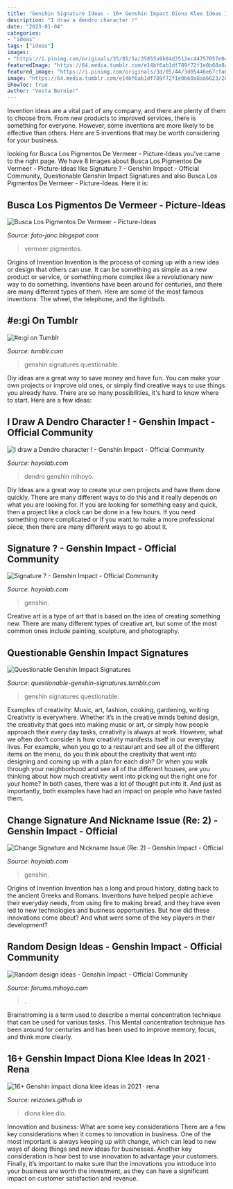 ```yaml
---
title: "Genshin Signature Ideas - 16+ Genshin Impact Diona Klee Ideas In 2021 · Rena"
description: "I draw a dendro character !"
date: "2023-01-04"
categories:
- "ideas"
tags: ["ideas"]
images:
- "https://i.pinimg.com/originals/35/85/5a/35855a9b84d3512ec44757057e04ae9e.jpg"
featuredImage: "https://64.media.tumblr.com/e14bf6ab1df789f72f1e0b60a8aa6623/26296b72d679e332-44/s540x810/29ff772e4b1d48f59f8e42ae98776287a408f78b.jpg"
featured_image: "https://i.pinimg.com/originals/3d/05/44/3d05446e67cfa03c492bc8c03d68f3a5.jpg"
image: "https://64.media.tumblr.com/e14bf6ab1df789f72f1e0b60a8aa6623/26296b72d679e332-44/s540x810/29ff772e4b1d48f59f8e42ae98776287a408f78b.jpg"
ShowToc: true
author: "Vesta Bernier"
---
```



Invention ideas are a vital part of any company, and there are plenty of them to choose from. From new products to improved services, there is something for everyone. However, some inventions are more likely to be effective than others. Here are 5 inventions that may be worth considering for your business.

	

		
looking for Busca Los Pigmentos De Vermeer - Picture-Ideas you've came to the right page. We have 8 Images about Busca Los Pigmentos De Vermeer - Picture-Ideas like Signature ? - Genshin Impact - Official Community, Questionable Genshin Impact Signatures and also Busca Los Pigmentos De Vermeer - Picture-Ideas. Here it is:
		
    
## Busca Los Pigmentos De Vermeer - Picture-Ideas

<img loading=lazy src="https://i.pinimg.com/originals/3d/05/44/3d05446e67cfa03c492bc8c03d68f3a5.jpg" onerror="this.onerror=null;this.src='https://tse3.mm.bing.net/th?id=OIP.ggwW4T-e6J5fQsOOBy1dbAHaEK&amp;pid=15.1';" alt="Busca Los Pigmentos De Vermeer - Picture-Ideas">

_Source: foto-janc.blogspot.com_

>vermeer pigmentos. 

	

Origins of Invention
Invention is the process of coming up with a new idea or design that others can use. It can be something as simple as a new product or service, or something more complex like a revolutionary new way to do something. Inventions have been around for centuries, and there are many different types of them. Here are some of the most famous inventions: The wheel, the telephone, and the lightbulb.

    
## #e:gi On Tumblr

<img loading=lazy src="https://64.media.tumblr.com/150dfdfa5f0442f4c81d049e9c655c78/b542f7921b57386e-4f/s640x960/ebe7ec24b5936d6dd2e051fed594172214c6bbf2.png" onerror="this.onerror=null;this.src='https://tse2.mm.bing.net/th?id=OIP.88pC5_3LEg_dy0Qu0gux8QHaAt&amp;pid=15.1';" alt="#e:gi on Tumblr">

_Source: tumblr.com_

>genshin signatures questionable. 

	

Diy ideas are a great way to save money and have fun. You can make your own projects or improve old ones, or simply find creative ways to use things you already have. There are so many possibilities, it's hard to know where to start. Here are a few ideas:

    
## I Draw A Dendro Character ! - Genshin Impact - Official Community

<img loading=lazy src="https://upload-os-bbs.mihoyo.com/upload/2020/12/31/66485151/5834d00554eb916c91fc9a75807873b5_2571812448408820264.png?x-oss-process=image/resize,s_740/quality,q_80/auto-orient,0/interlace,1/format,jpg" onerror="this.onerror=null;this.src='https://tse2.mm.bing.net/th?id=OIP.B_cEMsyLCDC0q2Pw4rgEIQHaEK&amp;pid=15.1';" alt="I draw a Dendro character ! - Genshin Impact - Official Community">

_Source: hoyolab.com_

>dendro genshin mihoyo. 

	

Diy Ideas are a great way to create your own projects and have them done quickly. There are many different ways to do this and it really depends on what you are looking for. If you are looking for something easy and quick, then a project like a clock can be done in a few hours. If you need something more complicated or if you want to make a more professional piece, then there are many different ways to go about it.

    
## Signature ? - Genshin Impact - Official Community

<img loading=lazy src="https://upload-os-bbs.hoyolab.com/upload/2021/06/06/76117406/8af3a94285ce669a105920b2bfd90909_7602313034841177252.jpg" onerror="this.onerror=null;this.src='https://tse3.mm.bing.net/th?id=OIP.A76el_OaMKZHVistIGf9AQHaFs&amp;pid=15.1';" alt="Signature ? - Genshin Impact - Official Community">

_Source: hoyolab.com_

>genshin. 

	

Creative art is a type of art that is based on the idea of creating something new. There are many different types of creative art, but some of the most common ones include painting, sculpture, and photography.

    
## Questionable Genshin Impact Signatures

<img loading=lazy src="https://64.media.tumblr.com/e14bf6ab1df789f72f1e0b60a8aa6623/26296b72d679e332-44/s540x810/29ff772e4b1d48f59f8e42ae98776287a408f78b.jpg" onerror="this.onerror=null;this.src='https://tse2.mm.bing.net/th?id=OIP.lg3TY0ZJrk-fQpZa4AaobwHaBa&amp;pid=15.1';" alt="Questionable Genshin Impact Signatures">

_Source: questionable-genshin-signatures.tumblr.com_

>genshin signatures questionable. 

	

Examples of creativity: Music, art, fashion, cooking, gardening, writing
Creativity is everywhere. Whether it’s in the creative minds behind design, the creativity that goes into making music or art, or simply how people approach their every day tasks, creativity is always at work. However, what we often don’t consider is how creativity manifests itself in our everyday lives. For example, when you go to a restaurant and see all of the different items on the menu, do you think about the creativity that went into designing and coming up with a plan for each dish? Or when you walk through your neighborhood and see all of the different houses, are you thinking about how much creativity went into picking out the right one for your home? In both cases, there was a lot of thought put into it. And just as importantly, both examples have had an impact on people who have tasted them.

    
## Change Signature And Nickname Issue (Re: 2) - Genshin Impact - Official

<img loading=lazy src="https://upload-os-bbs.hoyolab.com/upload/2021/06/27/36639475/e44454c1527ce21f5f73fe185e3cf8f2_2552014672037850614.png" onerror="this.onerror=null;this.src='https://tse2.mm.bing.net/th?id=OIP.QgDEac8XfIqTyU_OTH03swHaCI&amp;pid=15.1';" alt="Change Signature and Nickname Issue (Re: 2) - Genshin Impact - Official">

_Source: hoyolab.com_

>genshin. 

	

Origins of Invention
Invention has a long and proud history, dating back to the ancient Greeks and Romans. Inventions have helped people achieve their everyday needs, from using fire to making bread, and they have even led to new technologies and business opportunities. But how did these innovations come about? And what were some of the key players in their development?

    
## Random Design Ideas - Genshin Impact - Official Community

<img loading=lazy src="https://upload-os-bbs.mihoyo.com/upload/2020/11/11/71535241/11231e52036101cd2c4036eb135beaf4_240375070225474635.jpg" onerror="this.onerror=null;this.src='https://tse1.mm.bing.net/th?id=OIP.ZESJjvhHHnPNpZ-skc59qQHaEy&amp;pid=15.1';" alt="Random design ideas - Genshin Impact - Official Community">

_Source: forums.mihoyo.com_

>. 

	

Brainstroming is a term used to describe a mental concentration technique that can be used for various tasks. This Mental concentration technique has been around for centuries and has been used to improve memory, focus, and think more clearly.

    
## 16+ Genshin Impact Diona Klee Ideas In 2021 · Rena

<img loading=lazy src="https://i.pinimg.com/originals/35/85/5a/35855a9b84d3512ec44757057e04ae9e.jpg" onerror="this.onerror=null;this.src='https://tse3.mm.bing.net/th?id=OIP.W3E5j7_KJyQWR012tf0YJQHaHa&amp;pid=15.1';" alt="16+ Genshin impact diona klee ideas in 2021 · rena">

_Source: reizones.github.io_

>diona klee dio. 

	

Innovation and business: What are some key considerations
There are a few key considerations when it comes to innovation in business. One of the most important is always keeping up with change, which can lead to new ways of doing things and new ideas for businesses. Another key consideration is how best to use innovation to advantage your customers. Finally, it’s important to make sure that the innovations you introduce into your business are worth the investment, as they can have a significant impact on customer satisfaction and revenue.

